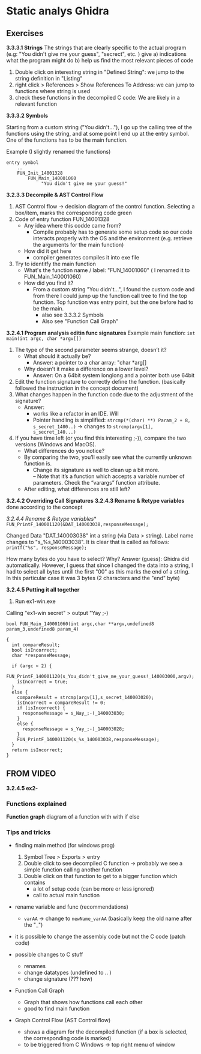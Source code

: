 # Static analys Ghidra


## Exercises

**3.3.3.1  Strings**
The strings that are clearly specific to the actual program (e.g: "You didn't give me your guess", "secrect", etc. ) give a) indications what the program might do b) help us find the most relevant pieces of code

1. Double click on interesting string in "Defined String": we jump to the string definition in "Listing"
2. right click > References > Show References To Address:  we can jump to functions where string is used
3. check these functions in the decompiled C code: We are likely in a relevant function 

**3.3.3.2  Symbols**

Starting from a custom string ("You didn't..."), I go up the calling tree of the functions using the string, and at some point I end up at the entry symbol. One of the functions has to be the main function.  


Example (I slightly renamed the functions)
```
entry symbol
    ..
    FUN_Init_14001328
        FUN_Main_140001060
             "You didn't give me your guess!"
```

**3.2.3.3 Decompile & AST Control Flow**

1. AST Control flow -> decision diagram of the control function. Selecting a box/item, marks the corresponding code green
2. Code of entry function FUN_14001328
    - Any idea where this codde came from?
        - Compile probably has to generate some setup code so our code interacts properly with the OS and the environment (e.g. retrieve the arguments for the main function)
    - How did it get here
        - compiler generates compiles it into exe file 
3. Try to identitfy the main function
    - What's the function name / label:   "FUN_14001060"  ( I renamed it to FUN_Main_140001060)
    - How did you find it?
        - From a custom string "You didn't...", I found the custom code and from there I could jump up the function call tree to find the top function. Top function was entry point, but the one before had to be the main. 
            - also see 3.3.3.2 Symbols 
            - Also see "Function Call Graph"


**3.2.4.1 Program analysis editin func signatures**
Example main function: `int main(int argc, char *argv[]) ` 

1. The type of the second parameter seems strange, doesn’t it?
    - What should it actually be?
        - Answer: a pointer to a char array: "char *arg[]
    - Why doesn’t it make a difference on a lower level? 
        - Answer: On a 64bit system longlong and a pointer both use 64bit
2. Edit the function signature to correctly define the function.  (basically followed the instruction in the concept document)
3. What changes happen in the function code due to the adjustment of the signature?
    - Answer: 
        - works like a refactor in an IDE. Will 
        - Pointer handling is simplified: `strcmp(*(char) **) Param_2 + 8, s_secret_1400..)` -> changes to `strcmp(argv[1], s_secret_140...)`
4. If you have time left (or you find this interesting ;-)), compare the two versions (Windows and
MacOS).
    - What differences do you notice?
    - By comparing the two, you’ll easily see what the currently unknown function is.
        - Change its signature as well to clean up a bit more.  
        – Note that it’s a function which accepts a variable number of parameters. Check the “varargs”
function attribute.
    - After editing, what differences are still left?

**3.2.4.2 Overriding Call Signatures**
**3.2.4.3 Rename & Retype variables**
done according to the concept

**3.2.4.4* Rename & Retype variables**
`FUN_PrintF_140001120(&DAT_140003038,responseMessage);`

Changed Data "DAT_140003038" int a string (via Data > string). Label name changes to "s_%s_140003038". It is clear that is called as follows: 
`printf("%s", responseMessage);`

How many bytes do you have to select? Why?
Answer (guess): Ghidra did automatically. However, I guess that since I changed the data into a string, I had to select all bytes untill the first "00" as this marks the end of a string. In this particular case it was 3 bytes (2 characters and the "end" byte)

**3.2.4.5 Putting it all together**

1. Run ex1-win.exe 

Calling "ex1-win secret" > output "Yay ;-)

```
bool FUN_Main_140001060(int argc,char **argv,undefined8 param_3,undefined8 param_4)

{
  int compareResult;
  bool isIncorrect;
  char *responseMessage;
  
  if (argc < 2) {
    FUN_PrintF_140001120(s_You_didn't_give_me_your_guess!_140003000,argv);
    isIncorrect = true;
  }
  else {
    compareResult = strcmp(argv[1],s_secret_140003020);
    isIncorrect = compareResult != 0;
    if (isIncorrect) {
      responseMessage = s_Nay_;-(_140003030;
    }
    else {
      responseMessage = s_Yay_;-)_140003028;
    }
    FUN_PrintF_140001120(s_%s_140003038,responseMessage);
  }
  return isIncorrect;
}
```






## FROM VIDEO


**3.2.4.5  ex2-**




### Functions explained

**Function graph**
diagram of a function with with if else





### Tips and tricks

- finding main method (for windows prog)
    1. Symbol Tree > Exports > entry
    2. Double click to see decompiled C function -> probably we see a simple function calling another function
    3. Double click on that function to get to a bigger function which contains
        - a lot of setup code (can be more or less ignored)
        - call to actual main function
- rename variable and func (recommendations)
    - `varAA` -> change to  `newName_varAA`  (basically keep the old name after the "_")

- it is possible to change the assembly code but not the C code  (patch code)

- possible changes to C stuff
    - renames 
    - change datatypes (undefined to .. )
    - change signature (??? how)


- Function Call Graph
    - Graph that shows how functions call each other
    - good to find main function

- Graph Control Flow  (AST Control flow)
    - shows a diagram for the decompiled function (if a box is selected, the corresponding code is marked)
    - to be triggered from C Windows -> top right menu of window

